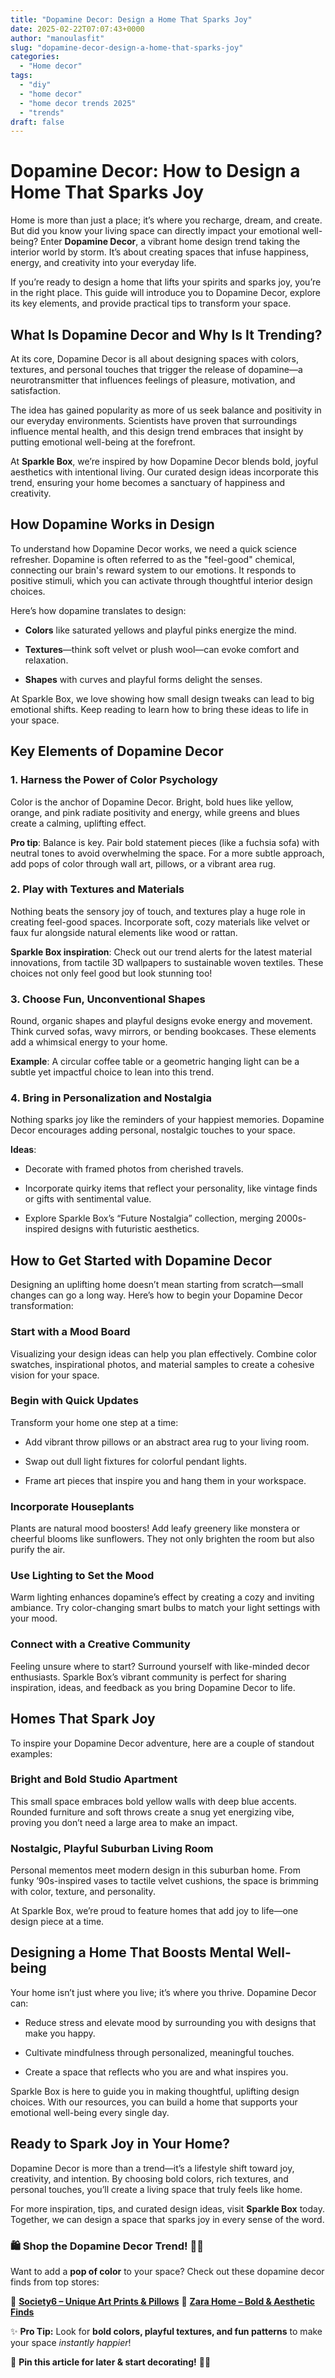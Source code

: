 ```yaml
---
title: "Dopamine Decor: Design a Home That Sparks Joy"
date: 2025-02-22T07:07:43+0000
author: "manoulasfit"
slug: "dopamine-decor-design-a-home-that-sparks-joy"
categories:
  - "Home decor"
tags:
  - "diy"
  - "home decor"
  - "home decor trends 2025"
  - "trends"
draft: false
---
```

# Dopamine Decor: How to Design a Home That Sparks Joy

Home is more than just a place; it’s where you recharge, dream, and create. But did you know your living space can directly impact your emotional well-being? Enter **Dopamine Decor**, a vibrant home design trend taking the interior world by storm. It’s about creating spaces that infuse happiness, energy, and creativity into your everyday life.

If you’re ready to design a home that lifts your spirits and sparks joy, you’re in the right place. This guide will introduce you to Dopamine Decor, explore its key elements, and provide practical tips to transform your space.

## What Is Dopamine Decor and Why Is It Trending?

At its core, Dopamine Decor is all about designing spaces with colors, textures, and personal touches that trigger the release of dopamine—a neurotransmitter that influences feelings of pleasure, motivation, and satisfaction.

The idea has gained popularity as more of us seek balance and positivity in our everyday environments. Scientists have proven that surroundings influence mental health, and this design trend embraces that insight by putting emotional well-being at the forefront.

At **Sparkle Box**, we’re inspired by how Dopamine Decor blends bold, joyful aesthetics with intentional living. Our curated design ideas incorporate this trend, ensuring your home becomes a sanctuary of happiness and creativity.

## How Dopamine Works in Design

To understand how Dopamine Decor works, we need a quick science refresher. Dopamine is often referred to as the "feel-good" chemical, connecting our brain's reward system to our emotions. It responds to positive stimuli, which you can activate through thoughtful interior design choices.

Here’s how dopamine translates to design:

- **Colors** like saturated yellows and playful pinks energize the mind.

- **Textures**—think soft velvet or plush wool—can evoke comfort and relaxation.

- **Shapes** with curves and playful forms delight the senses.

At Sparkle Box, we love showing how small design tweaks can lead to big emotional shifts. Keep reading to learn how to bring these ideas to life in your space.

## Key Elements of Dopamine Decor

### 1. Harness the Power of Color Psychology

Color is the anchor of Dopamine Decor. Bright, bold hues like yellow, orange, and pink radiate positivity and energy, while greens and blues create a calming, uplifting effect.

**Pro tip**: Balance is key. Pair bold statement pieces (like a fuchsia sofa) with neutral tones to avoid overwhelming the space. For a more subtle approach, add pops of color through wall art, pillows, or a vibrant area rug.

### 2. Play with Textures and Materials

Nothing beats the sensory joy of touch, and textures play a huge role in creating feel-good spaces. Incorporate soft, cozy materials like velvet or faux fur alongside natural elements like wood or rattan.

**Sparkle Box inspiration**: Check out our trend alerts for the latest material innovations, from tactile 3D wallpapers to sustainable woven textiles. These choices not only feel good but look stunning too!

### 3. Choose Fun, Unconventional Shapes

Round, organic shapes and playful designs evoke energy and movement. Think curved sofas, wavy mirrors, or bending bookcases. These elements add a whimsical energy to your home.

**Example**: A circular coffee table or a geometric hanging light can be a subtle yet impactful choice to lean into this trend.

### 4. Bring in Personalization and Nostalgia

Nothing sparks joy like the reminders of your happiest memories. Dopamine Decor encourages adding personal, nostalgic touches to your space.

**Ideas**:

- Decorate with framed photos from cherished travels.

- Incorporate quirky items that reflect your personality, like vintage finds or gifts with sentimental value.

- Explore Sparkle Box’s “Future Nostalgia” collection, merging 2000s-inspired designs with futuristic aesthetics.

## How to Get Started with Dopamine Decor

Designing an uplifting home doesn’t mean starting from scratch—small changes can go a long way. Here’s how to begin your Dopamine Decor transformation:

### Start with a Mood Board

Visualizing your design ideas can help you plan effectively. Combine color swatches, inspirational photos, and material samples to create a cohesive vision for your space.

### Begin with Quick Updates

Transform your home one step at a time:

- Add vibrant throw pillows or an abstract area rug to your living room.

- Swap out dull light fixtures for colorful pendant lights.

- Frame art pieces that inspire you and hang them in your workspace.

### Incorporate Houseplants

Plants are natural mood boosters! Add leafy greenery like monstera or cheerful blooms like sunflowers. They not only brighten the room but also purify the air.

### Use Lighting to Set the Mood

Warm lighting enhances dopamine’s effect by creating a cozy and inviting ambiance. Try color-changing smart bulbs to match your light settings with your mood.

### Connect with a Creative Community

Feeling unsure where to start? Surround yourself with like-minded decor enthusiasts. Sparkle Box’s vibrant community is perfect for sharing inspiration, ideas, and feedback as you bring Dopamine Decor to life.

## Homes That Spark Joy

To inspire your Dopamine Decor adventure, here are a couple of standout examples:

### Bright and Bold Studio Apartment

This small space embraces bold yellow walls with deep blue accents. Rounded furniture and soft throws create a snug yet energizing vibe, proving you don’t need a large area to make an impact.

### Nostalgic, Playful Suburban Living Room

Personal mementos meet modern design in this suburban home. From funky ’90s-inspired vases to tactile velvet cushions, the space is brimming with color, texture, and personality.

At Sparkle Box, we’re proud to feature homes that add joy to life—one design piece at a time.

## Designing a Home That Boosts Mental Well-being

Your home isn’t just where you live; it’s where you thrive. Dopamine Decor can:

- Reduce stress and elevate mood by surrounding you with designs that make you happy.

- Cultivate mindfulness through personalized, meaningful touches.

- Create a space that reflects who you are and what inspires you.

Sparkle Box is here to guide you in making thoughtful, uplifting design choices. With our resources, you can build a home that supports your emotional well-being every single day.

## Ready to Spark Joy in Your Home?

Dopamine Decor is more than a trend—it’s a lifestyle shift toward joy, creativity, and intention. By choosing bold colors, rich textures, and personal touches, you’ll create a living space that truly feels like home.

For more inspiration, tips, and curated design ideas, visit **Sparkle Box** today. Together, we can design a space that sparks joy in every sense of the word.

### **🛍️ Shop the Dopamine Decor Trend! 🎨✨**

Want to add a **pop of color** to your space? Check out these dopamine decor finds from top stores:

🔹 **[Society6 – Unique Art Prints & Pillows](https://society6.com)**
🔹 **[Zara Home – Bold & Aesthetic Finds](https://www.zarahome.com/)**

✨ **Pro Tip:** Look for **bold colors, playful textures, and fun patterns** to make your space *instantly happier*!

📌 **Pin this article for later & start decorating!** 💖🏡